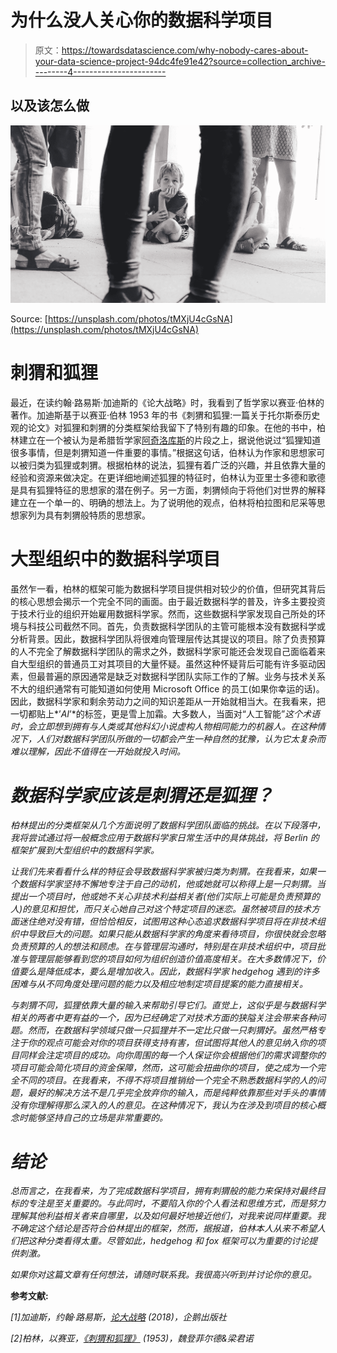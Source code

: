 # 为什么没人关心你的数据科学项目

> 原文：<https://towardsdatascience.com/why-nobody-cares-about-your-data-science-project-94dc4fe91e42?source=collection_archive---------4----------------------->

## 以及该怎么做

![](img/3c2a43987323f9b15457a4329454728e.png)

Source: [https://unsplash.com/photos/tMXjU4cGsNA](https://unsplash.com/photos/tMXjU4cGsNA)

# 刺猬和狐狸

最近，在读约翰·路易斯·加迪斯的《论大战略》时，我看到了哲学家以赛亚·伯林的著作。加迪斯基于以赛亚·伯林 1953 年的书《刺猬和狐狸:一篇关于托尔斯泰历史观的论文》对狐狸和刺猬的分类框架给我留下了特别有趣的印象。在他的书中，柏林建立在一个被认为是希腊哲学家[阿奇洛库斯](https://en.wikipedia.org/wiki/Archilochus)的片段之上，据说他说过“狐狸知道很多事情，但是刺猬知道一件重要的事情。”根据这句话，伯林认为作家和思想家可以被归类为狐狸或刺猬。根据柏林的说法，狐狸有着广泛的兴趣，并且依靠大量的经验和资源来做决定。在更详细地阐述狐狸的特征时，伯林认为亚里士多德和歌德是具有狐狸特征的思想家的潜在例子。另一方面，刺猬倾向于将他们对世界的解释建立在一个单一的、明确的想法上。为了说明他的观点，伯林将柏拉图和尼采等思想家列为具有刺猬般特质的思想家。

# 大型组织中的数据科学项目

虽然乍一看，柏林的框架可能为数据科学项目提供相对较少的价值，但研究其背后的核心思想会揭示一个完全不同的画面。由于最近数据科学的普及，许多主要投资于技术行业的组织开始雇用数据科学家。然而，这些数据科学家发现自己所处的环境与科技公司截然不同。首先，负责数据科学团队的主管可能根本没有数据科学或分析背景。因此，数据科学团队将很难向管理层传达其提议的项目。除了负责预算的人不完全了解数据科学团队的需求之外，数据科学家可能还会发现自己面临着来自大型组织的普通员工对其项目的大量怀疑。虽然这种怀疑背后可能有许多驱动因素，但最普遍的原因通常是缺乏对数据科学团队实际工作的了解。业务与技术关系不大的组织通常有可能知道如何使用 Microsoft Office 的员工(如果你幸运的话)。因此，数据科学家和剩余劳动力之间的知识差距从一开始就相当大。在我看来，把一切都贴上*’*AI*’*的标签，更是雪上加霜。大多数人，当面对“人工智能”*这个术语时，会立即想到拥有与人类或其他科幻小说虚构人物相同能力的机器人。在这种情况下，人们对数据科学团队所做的一切都会产生一种自然的犹豫，认为它太复杂而难以理解，因此不值得在一开始就投入时间。*

# *数据科学家应该是刺猬还是狐狸？*

*柏林提出的分类框架从几个方面说明了数据科学团队面临的挑战。在以下段落中，我将尝试通过将一般概念应用于数据科学家日常生活中的具体挑战，将 Berlin 的框架扩展到大型组织中的数据科学家。*

*让我们先来看看什么样的特征会导致数据科学家被归类为刺猬。在我看来，如果一个数据科学家坚持不懈地专注于自己的动机，他或她就可以称得上是一只刺猬。当提出一个项目时，他或她不关心非技术利益相关者(他们实际上可能是负责预算的人)的意见和担忧，而只关心她自己对这个特定项目的迷恋。虽然被项目的技术方面迷住绝对没有错，但恰恰相反，试图用这种心态追求数据科学项目将在非技术组织中导致巨大的问题。如果只能从数据科学家的角度来看待项目，你很快就会忽略负责预算的人的想法和顾虑。在与管理层沟通时，特别是在非技术组织中，项目批准与管理层能够看到您的项目如何为组织创造价值高度相关。在大多数情况下，价值要么是降低成本，要么是增加收入。因此，数据科学家 hedgehog 遇到的许多困难与从不同角度处理问题的能力以及相应地制定项目提案的能力直接相关。*

*与刺猬不同，狐狸依靠大量的输入来帮助引导它们。直觉上，这似乎是与数据科学相关的两者中更有益的一个，因为已经确定了对技术方面的狭隘关注会带来各种问题。然而，在数据科学领域只做一只狐狸并不一定比只做一只刺猬好。虽然严格专注于你的观点可能会对你的项目获得支持有害，但试图将其他人的意见纳入你的项目同样会注定项目的成功。向你周围的每一个人保证你会根据他们的需求调整你的项目可能会简化项目的资金保障，然而，这可能会扭曲你的项目，使之成为一个完全不同的项目。在我看来，不得不将项目推销给一个完全不熟悉数据科学的人的问题，最好的解决方法不是几乎完全放弃你的输入，而是纯粹依靠那些对手头的事情没有你理解得那么深入的人的意见。在这种情况下，我认为在涉及到项目的核心概念时能够坚持自己的立场是非常重要的。*

# *结论*

*总而言之，在我看来，为了完成数据科学项目，拥有刺猬般的能力来保持对最终目标的专注是至关重要的。与此同时，不要陷入你的个人看法和思维方式，而是努力理解其他利益相关者来自哪里，以及如何最好地接近他们，对我来说同样重要。我不确定这个结论是否符合伯林提出的框架，然而，据报道，伯林本人从来不希望人们把这种分类看得太重。尽管如此，hedgehog 和 fox 框架可以为重要的讨论提供刺激。*

*如果你对这篇文章有任何想法，请随时联系我。我很高兴听到并讨论你的意见。*

**参考文献:**

*[1]加迪斯，约翰·路易斯，[论大战略](https://www.amazon.com/Grand-Strategy-John-Lewis-Gaddis/dp/1594203512) (2018)，企鹅出版社*

*[2]柏林，以赛亚，[《刺猬和狐狸》](https://en.wikipedia.org/wiki/The_Hedgehog_and_the_Fox) (1953)，魏登菲尔德&梁君诺*
